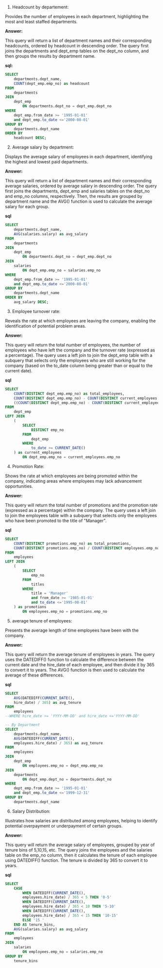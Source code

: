 1. Headcount by departement: 

Provides the number of employees in each department, highlighting the most and least staffed departments.

**Answer:**

This query will return a list of department names and their corresponding headcounts, 
ordered by headcount in descending order. The query first joins the departments and 
dept_emp tables on the dept_no column, and then groups the results by department name. 

**sql:**

```sql
SELECT
    departments.dept_name,
    COUNT(dept_emp.emp_no) as headcount 
FROM
    departments 
JOIN
    dept_emp 
        ON departments.dept_no = dept_emp.dept_no 
WHERE
    dept_emp.from_date >= '1995-01-01' 
    and dept_emp.to_date <='2000-08-01' 
GROUP BY
    departments.dept_name 
ORDER BY
    headcount DESC;
```

2. Average salary by department: 

Displays the average salary of employees in each department, identifying the highest and lowest paid departments.

**Answer:**

This query will return a list of department names and their corresponding average salaries, 
ordered by average salary in descending order. The query first joins the departments, dept_emp 
and salaries tables on the dept_no and emp_no columns, respectively. Then, the results are grouped 
by department name and the AVG() function is used to calculate the average salary for each group.

**sql**

```sql
SELECT
    departments.dept_name,
    AVG(salaries.salary) as avg_salary 
FROM
    departments 
JOIN
    dept_emp 
        ON departments.dept_no = dept_emp.dept_no 
JOIN
    salaries 
        ON dept_emp.emp_no = salaries.emp_no 
WHERE
    dept_emp.from_date >= '1995-01-01' 
    and dept_emp.to_date <='2000-08-01' 
GROUP BY
    departments.dept_name 
ORDER BY
    avg_salary DESC;
```

3. Employee turnover rate: 

Reveals the rate at which employees are leaving the company, enabling the identification of potential problem areas.

**Answer:**

This query will return the total number of employees, the number of employees who have 
left the company and the turnover rate (expressed as a percentage). The query uses a left 
join to join the dept_emp table with a subquery that selects only the employees who are 
still working for the company (based on the to_date column being greater than or equal to the current date).

**sql**

```sql
SELECT
    COUNT(DISTINCT dept_emp.emp_no) as total_employees,
    COUNT(DISTINCT dept_emp.emp_no) - COUNT(DISTINCT current_employees.emp_no) as turnover,
    ((COUNT(DISTINCT dept_emp.emp_no) - COUNT(DISTINCT current_employees.emp_no)) / COUNT(DISTINCT dept_emp.emp_no)) * 100 as turnover_rate 
FROM
    dept_emp 
LEFT JOIN
    (
        SELECT
            DISTINCT emp_no
        FROM
            dept_emp 
        WHERE
            to_date >= CURRENT_DATE()
    ) as current_employees 
        ON dept_emp.emp_no = current_employees.emp_no
```

4. Promotion Rate: 

Shows the rate at which employees are being promoted within the company, indicating areas where employees may lack advancement opportunities.

**Answer:**

This query will return the total number of promotions and the promotion rate (expressed as a percentage)
within the company. The query uses a left join to join the employees table with a subquery that selects 
only the employees who have been promoted to the title of "Manager". 

**sql**

```sql
SELECT
    COUNT(DISTINCT promotions.emp_no) as total_promotions,
    COUNT(DISTINCT promotions.emp_no) / COUNT(DISTINCT employees.emp_no) * 100 as promotion_rate 
FROM
    employees 
LEFT JOIN
    (
        SELECT
            emp_no 
        FROM
            titles 
        WHERE
            title = 'Manager' 
            and from_date >= '1985-01-01' 
            and to_date <='1995-08-01'
    ) as promotions 
        ON employees.emp_no = promotions.emp_no   
```

5. average tenure of employees:

Presents the average length of time employees have been with the company.

**Answer:**

This query will return the average tenure of employees in years. The query uses the DATEDIFF() 
function to calculate the difference between the current date and the hire_date of each employee, 
and then divide it by 365 to convert it to years. The AVG() function is then used to calculate the 
average of these differences.

**sql**

```sql
SELECT
    AVG(DATEDIFF(CURRENT_DATE(),
    hire_date) / 365) as avg_tenure 
FROM
    employees
--WHERE hire_date >= 'YYYY-MM-DD' and hire_date <='YYYY-MM-DD'

-- By Department 
SELECT
    departments.dept_name,
    AVG(DATEDIFF(CURRENT_DATE(),
    employees.hire_date) / 365) as avg_tenure 
FROM
    employees 
JOIN
    dept_emp 
        ON employees.emp_no = dept_emp.emp_no 
JOIN
    departments 
        ON dept_emp.dept_no = departments.dept_no 
WHERE
    dept_emp.from_date >= '1995-01-01' 
    and dept_emp.to_date <='1999-12-31' 
GROUP BY
    departments.dept_name
```

6. Salary Distribution:

Illustrates how salaries are distributed among employees, helping to identify potential overpayment or underpayment of certain groups.

**Answer:**

This query will return the average salary of employees, grouped by year of tenure bins 
of 5,10,15, etc. The query joins the employees and the salaries table on the emp_no column, 
then it calculates the tenure of each employee using DATEDIFF() function. The tenure is divided by 
365 to convert it to years.

**sql**

```sql
SELECT
    CASE          
        WHEN DATEDIFF(CURRENT_DATE(),
        employees.hire_date) / 365 < 5 THEN '0-5'          
        WHEN DATEDIFF(CURRENT_DATE(),
        employees.hire_date) / 365 < 10 THEN '5-10'          
        WHEN DATEDIFF(CURRENT_DATE(),
        employees.hire_date) / 365 < 15 THEN '10-15'          
        ELSE '15 '        
    END AS tenure_bins,
    AVG(salaries.salary) as avg_salary 
FROM
    employees 
JOIN
    salaries 
        ON employees.emp_no = salaries.emp_no 
GROUP BY
    tenure_bins
```
